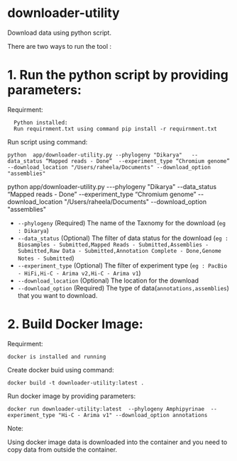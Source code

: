 # downloader-utility

Download data using python script.

There are two ways to run the tool :

# 1. Run the python script by providing parameters:
   Requirment:
   
      Python installed:
      Run requirnment.txt using command pip install -r requirnment.txt
    
  Run script using command:
    
    python  app/downloader-utility.py --phylogeny "Dikarya"   --data_status “Mapped reads - Done”  --experiment_type “Chromium genome”  --download_location "/Users/raheela/Documents" --download_option "assemblies"


python  app/downloader-utility.py ---phylogeny "Dikarya"   --data_status “Mapped reads - Done”  --experiment_type “Chromium genome”  --download_location "/Users/raheela/Documents" --download_option "assemblies"

* `--phylogeny` (Required) The name of the Taxnomy for the download (`eg : Dikarya`)
* `--data_status` (Optional) The filter of data status for the download (`eg : Biosamples - Submitted,Mapped Reads - Submitted,Assemblies - Submitted,Raw Data - Submitted,Annotation Complete - Done,Genome Notes - Submitted`)
* `--experiment_type` (Optional) The filter of experiment type (`eg : PacBio - HiFi,Hi-C - Arima v2,Hi-C - Arima v1`)
* `--download_location` (Optional) The location for the download
* `--download_option` (Required) The type of data(`annotations,assemblies`) that you want to download.


# 2. Build Docker Image: 
 Requirment:
  
    docker is installed and running
  Create docker buid using command:
  
    docker build -t downloader-utility:latest .
    
  Run docker image by providing parameters:
  
    docker run downloader-utility:latest  --phylogeny Amphipyrinae  --experiment_type "Hi-C - Arima v1" --download_option annotations
Note: 

Using docker image data is downloaded into the container and you need to copy data from outside the container.
